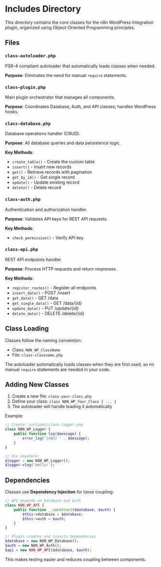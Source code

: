 # Includes Directory

This directory contains the core classes for the n8n WordPress Integration plugin, organized using Object-Oriented Programming principles.

## Files

### `class-autoloader.php`
PSR-4 compliant autoloader that automatically loads classes when needed.

**Purpose**: Eliminates the need for manual `require` statements.

### `class-plugin.php`
Main plugin orchestrator that manages all components.

**Purpose**: Coordinates Database, Auth, and API classes; handles WordPress hooks.

### `class-database.php`
Database operations handler (CRUD).

**Purpose**: All database queries and data persistence logic.

**Key Methods**:
- `create_table()` - Create the custom table
- `insert()` - Insert new records
- `get()` - Retrieve records with pagination
- `get_by_id()` - Get single record
- `update()` - Update existing record
- `delete()` - Delete record

### `class-auth.php`
Authentication and authorization handler.

**Purpose**: Validates API keys for REST API requests.

**Key Methods**:
- `check_permission()` - Verify API key

### `class-api.php`
REST API endpoints handler.

**Purpose**: Process HTTP requests and return responses.

**Key Methods**:
- `register_routes()` - Register all endpoints
- `insert_data()` - POST /insert
- `get_data()` - GET /data
- `get_single_data()` - GET /data/{id}
- `update_data()` - PUT /update/{id}
- `delete_data()` - DELETE /delete/{id}

## Class Loading

Classes follow the naming convention:
- Class: `N8N_WP_ClassName`
- File: `class-classname.php`

The autoloader automatically loads classes when they are first used, so no manual `require` statements are needed in your code.

## Adding New Classes

1. Create a new file: `class-your-class.php`
2. Define your class: `class N8N_WP_Your_Class { ... }`
3. The autoloader will handle loading it automatically

Example:
```php
// Create: includes/class-logger.php
class N8N_WP_Logger {
    public function log($message) {
        error_log('[n8n] ' . $message);
    }
}

// Use anywhere:
$logger = new N8N_WP_Logger();
$logger->log('Hello!');
```

## Dependencies

Classes use **Dependency Injection** for loose coupling:

```php
// API depends on Database and Auth
class N8N_WP_API {
    public function __construct($database, $auth) {
        $this->database = $database;
        $this->auth = $auth;
    }
}

// Plugin creates and injects dependencies
$database = new N8N_WP_Database();
$auth = new N8N_WP_Auth();
$api = new N8N_WP_API($database, $auth);
```

This makes testing easier and reduces coupling between components.
